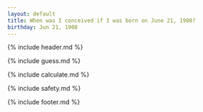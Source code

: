```yaml
---
layout: default
title: When was I conceived if I was born on June 21, 1908?
birthday: Jun 21, 1908
---
```


{% include header.md %}

{% include guess.md %}

{% include calculate.md %}

{% include safety.md %}

{% include footer.md %}



